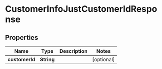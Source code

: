 

# CustomerInfoJustCustomerIdResponse

## Properties

Name | Type | Description | Notes
------------ | ------------- | ------------- | -------------
**customerId** | **String** |  |  [optional]





